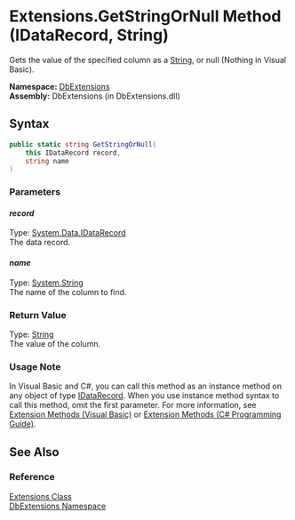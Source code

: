 Extensions.GetStringOrNull Method (IDataRecord, String)
=======================================================
Gets the value of the specified column as a [String][1], or null (Nothing in Visual Basic).

**Namespace:** [DbExtensions][2]  
**Assembly:** DbExtensions (in DbExtensions.dll)

Syntax
------

```csharp
public static string GetStringOrNull(
	this IDataRecord record,
	string name
)
```

### Parameters

#### *record*
Type: [System.Data.IDataRecord][3]  
The data record.

#### *name*
Type: [System.String][1]  
The name of the column to find.

### Return Value
Type: [String][1]  
The value of the column.
### Usage Note
In Visual Basic and C#, you can call this method as an instance method on any object of type [IDataRecord][3]. When you use instance method syntax to call this method, omit the first parameter. For more information, see [Extension Methods (Visual Basic)][4] or [Extension Methods (C# Programming Guide)][5].

See Also
--------

### Reference
[Extensions Class][6]  
[DbExtensions Namespace][2]  

[1]: http://msdn.microsoft.com/en-us/library/s1wwdcbf
[2]: ../README.md
[3]: http://msdn.microsoft.com/en-us/library/93wb1heh
[4]: http://msdn.microsoft.com/en-us/library/bb384936.aspx
[5]: http://msdn.microsoft.com/en-us/library/bb383977.aspx
[6]: README.md